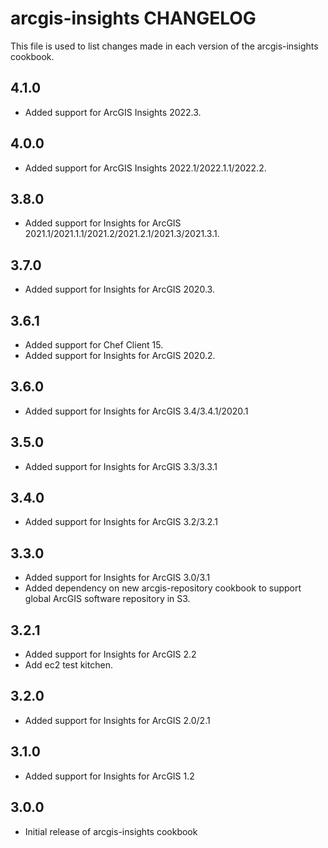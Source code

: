 # arcgis-insights CHANGELOG

This file is used to list changes made in each version of the arcgis-insights cookbook.

## 4.1.0
- Added support for ArcGIS Insights 2022.3.

## 4.0.0
- Added support for ArcGIS Insights 2022.1/2022.1.1/2022.2.

## 3.8.0
- Added support for Insights for ArcGIS 2021.1/2021.1.1/2021.2/2021.2.1/2021.3/2021.3.1.

## 3.7.0
- Added support for Insights for ArcGIS 2020.3.

## 3.6.1
- Added support for Chef Client 15.
- Added support for Insights for ArcGIS 2020.2.

## 3.6.0
- Added support for Insights for ArcGIS 3.4/3.4.1/2020.1

## 3.5.0
- Added support for Insights for ArcGIS 3.3/3.3.1

## 3.4.0
- Added support for Insights for ArcGIS 3.2/3.2.1

## 3.3.0
- Added support for Insights for ArcGIS 3.0/3.1
- Added dependency on new arcgis-repository cookbook to support global ArcGIS software repository in S3.

## 3.2.1
- Added support for Insights for ArcGIS 2.2
- Add ec2 test kitchen.

## 3.2.0
- Added support for Insights for ArcGIS 2.0/2.1

## 3.1.0
- Added support for Insights for ArcGIS 1.2

## 3.0.0
- Initial release of arcgis-insights cookbook
